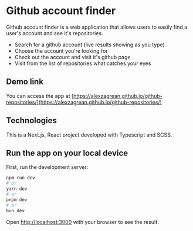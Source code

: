 # Github account finder

Github account finder is a web application that allows users to easily find a user's account and see it's repositories.

* Search for a github account (live results showing as you type)
* Choose the account you're looking for
* Check out the account and visit it's github page
* Visit from the list of repositories what catches your eyes

## Demo link

You can access the app at [https://alexzagrean.github.io/github-repositories/](https://alexzagrean.github.io/github-repositories/)

## Technologies

This is a Next.js, React project developed with Typescript and SCSS.

## Run the app on your local device

First, run the development server:

```bash
npm run dev
# or
yarn dev
# or
pnpm dev
# or
bun dev
```

Open [http://localhost:3000](http://localhost:3000) with your browser to see the result.
